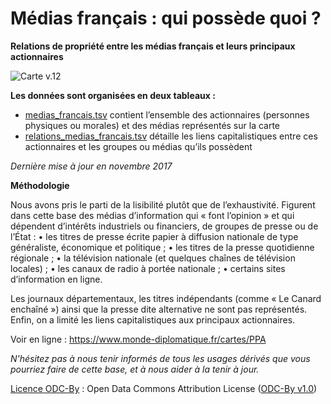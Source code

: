 # Médias français : qui possède quoi ?
**Relations de propriété entre les médias français et leurs principaux actionnaires**

![Carte v.12](https://www.monde-diplomatique.fr/IMG/png/PPAv10-2.png)

**Les données sont organisées en deux tableaux :**
- [medias_francais.tsv](https://github.com/mdiplo/Medias_francais/blob/master/medias_francais.tsv) contient l’ensemble des actionnaires (personnes physiques ou morales) et des médias représentés sur la carte
- [relations_medias_francais.tsv](https://github.com/mdiplo/Medias_francais/blob/master/relations_medias_francais.tsv) détaille les liens capitalistiques entre ces actionnaires et les groupes ou médias qu’ils possèdent

*Dernière mise à jour en novembre 2017*

**Méthodologie**

Nous avons pris le parti de la lisibilité plutôt que de l’exhaustivité. Figurent dans cette base des médias d’information qui « font l’opinion » et qui dépendent d’intérêts industriels ou financiers, de groupes de presse ou de l’État :
• les titres de presse écrite papier à diffusion nationale de type généraliste, économique et politique ; 
• les titres de la presse quotidienne régionale ; 
• la télévision nationale (et quelques chaînes de télévision locales) ; 
• les canaux de radio à portée nationale ; 
• certains sites d’information en ligne.

Les journaux départementaux, les titres indépendants (comme « Le Canard enchaîné ») ainsi que la presse dite alternative ne sont pas représentés. Enfin, on a limité les liens capitalistiques aux principaux actionnaires. 

Voir en ligne : https://www.monde-diplomatique.fr/cartes/PPA 

*N'hésitez pas à nous tenir informés de tous les usages dérivés que vous pourriez faire de cette base, et à nous aider à la tenir à jour.*

[Licence ODC-By](https://github.com/mdiplo/Medias_francais/blob/master/LICENSE.txt) : Open Data Commons Attribution License ([ODC-By v1.0](https://opendatacommons.org/licenses/by/1.0/))

